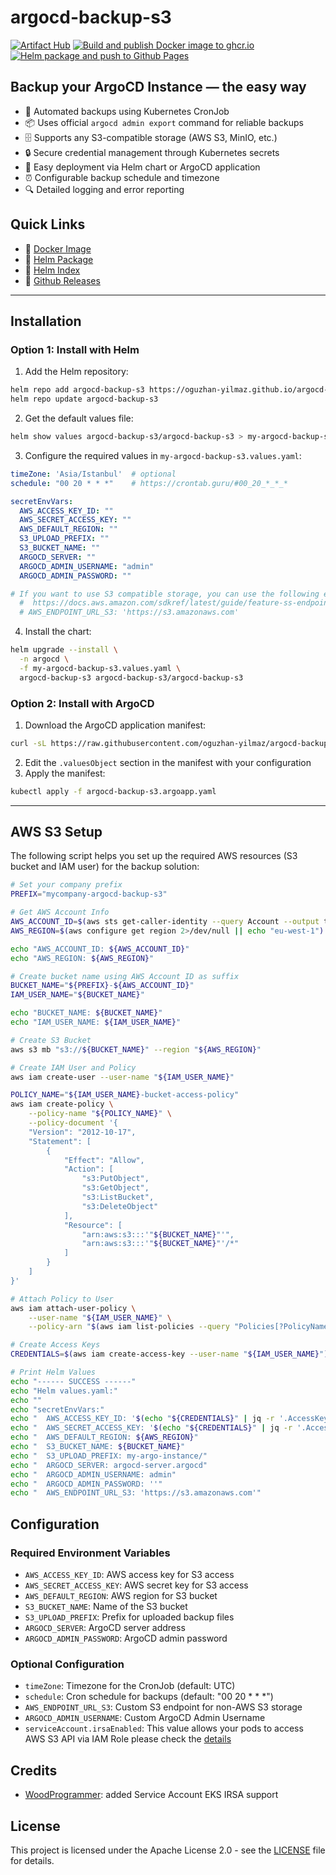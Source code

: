 # argocd-backup-s3

[![Artifact Hub](https://img.shields.io/endpoint?url=https://artifacthub.io/badge/repository/argocd-backup-s3)](https://artifacthub.io/packages/helm/argocd-backup-s3/argocd-backup-s3)
[![Build and publish Docker image to ghcr.io](https://github.com/oguzhan-yilmaz/argocd-backup-s3/actions/workflows/docker-build-and-push.yaml/badge.svg)](https://github.com/oguzhan-yilmaz/argocd-backup-s3/actions/workflows/docker-build-and-push.yaml)
[![Helm package and push to Github Pages](https://github.com/oguzhan-yilmaz/argocd-backup-s3/actions/workflows/helm-package-and-publish.yaml/badge.svg)](https://github.com/oguzhan-yilmaz/argocd-backup-s3/actions/workflows/helm-package-and-publish.yaml)


## Backup your ArgoCD Instance — the easy way

- 🔄 Automated backups using Kubernetes CronJob
- 📦 Uses official `argocd admin export` command for reliable backups
- 🗄️ Supports any S3-compatible storage (AWS S3, MinIO, etc.)
- 🔒 Secure credential management through Kubernetes secrets
- 🚀 Easy deployment via Helm chart or ArgoCD application
- ⏰ Configurable backup schedule and timezone
- 🔍 Detailed logging and error reporting

## Quick Links

- 🐋 [Docker Image](https://github.com/oguzhan-yilmaz/argocd-backup-s3/pkgs/container/argocd-backup-s3)
- 📜 [Helm Package](https://artifacthub.io/packages/helm/argocd-backup-s3/argocd-backup-s3)
- 🔰 [Helm Index](https://oguzhan-yilmaz.github.io/argocd-backup-s3/)
- 📝 [Github Releases](https://github.com/oguzhan-yilmaz/argocd-backup-s3/releases)

---

## Installation

### Option 1: Install with Helm

1. Add the Helm repository:
```bash
helm repo add argocd-backup-s3 https://oguzhan-yilmaz.github.io/argocd-backup-s3/
helm repo update argocd-backup-s3
```

2. Get the default values file:
```bash
helm show values argocd-backup-s3/argocd-backup-s3 > my-argocd-backup-s3.values.yaml
```

3. Configure the required values in `my-argocd-backup-s3.values.yaml`:
```yaml
timeZone: 'Asia/Istanbul'  # optional
schedule: "00 20 * * *"    # https://crontab.guru/#00_20_*_*_* 

secretEnvVars:
  AWS_ACCESS_KEY_ID: ""
  AWS_SECRET_ACCESS_KEY: ""
  AWS_DEFAULT_REGION: ""
  S3_UPLOAD_PREFIX: ""
  S3_BUCKET_NAME: ""
  ARGOCD_SERVER: ""
  ARGOCD_ADMIN_USERNAME: "admin"
  ARGOCD_ADMIN_PASSWORD: ""

# If you want to use S3 compatible storage, you can use the following env var
  #  https://docs.aws.amazon.com/sdkref/latest/guide/feature-ss-endpoints.html
  # AWS_ENDPOINT_URL_S3: 'https://s3.amazonaws.com' 
```

4. Install the chart:
```bash
helm upgrade --install \
  -n argocd \
  -f my-argocd-backup-s3.values.yaml \
  argocd-backup-s3 argocd-backup-s3/argocd-backup-s3
```

### Option 2: Install with ArgoCD

1. Download the ArgoCD application manifest:
```bash
curl -sL https://raw.githubusercontent.com/oguzhan-yilmaz/argocd-backup-s3/refs/heads/main/argocd-application.yaml -o argocd-backup-s3.argoapp.yaml
```

2. Edit the `.valuesObject` section in the manifest with your configuration
3. Apply the manifest:
```bash
kubectl apply -f argocd-backup-s3.argoapp.yaml
```

---

## AWS S3 Setup

The following script helps you set up the required AWS resources (S3 bucket and IAM user) for the backup solution:

```bash
# Set your company prefix
PREFIX="mycompany-argocd-backup-s3"

# Get AWS Account Info
AWS_ACCOUNT_ID=$(aws sts get-caller-identity --query Account --output text)
AWS_REGION=$(aws configure get region 2>/dev/null || echo "eu-west-1")

echo "AWS_ACCOUNT_ID: ${AWS_ACCOUNT_ID}"
echo "AWS_REGION: ${AWS_REGION}"

# Create bucket name using AWS Account ID as suffix
BUCKET_NAME="${PREFIX}-${AWS_ACCOUNT_ID}"
IAM_USER_NAME="${BUCKET_NAME}"

echo "BUCKET_NAME: ${BUCKET_NAME}"
echo "IAM_USER_NAME: ${IAM_USER_NAME}"

# Create S3 Bucket
aws s3 mb "s3://${BUCKET_NAME}" --region "${AWS_REGION}"

# Create IAM User and Policy
aws iam create-user --user-name "${IAM_USER_NAME}"

POLICY_NAME="${IAM_USER_NAME}-bucket-access-policy"
aws iam create-policy \
    --policy-name "${POLICY_NAME}" \
    --policy-document '{
    "Version": "2012-10-17",
    "Statement": [
        {
            "Effect": "Allow",
            "Action": [
                "s3:PutObject",
                "s3:GetObject",
                "s3:ListBucket",
                "s3:DeleteObject"
            ],
            "Resource": [
                "arn:aws:s3:::'"${BUCKET_NAME}"'",
                "arn:aws:s3:::'"${BUCKET_NAME}"'/*"
            ]
        }
    ]
}'

# Attach Policy to User
aws iam attach-user-policy \
    --user-name "${IAM_USER_NAME}" \
    --policy-arn "$(aws iam list-policies --query "Policies[?PolicyName=='${POLICY_NAME}'].Arn" --output text)"

# Create Access Keys
CREDENTIALS=$(aws iam create-access-key --user-name "${IAM_USER_NAME}")

# Print Helm Values
echo "------ SUCCESS ------"
echo "Helm values.yaml:"
echo ""
echo "secretEnvVars:"
echo "  AWS_ACCESS_KEY_ID: '$(echo "${CREDENTIALS}" | jq -r '.AccessKey.AccessKeyId')'"
echo "  AWS_SECRET_ACCESS_KEY: '$(echo "${CREDENTIALS}" | jq -r '.AccessKey.SecretAccessKey')'"
echo "  AWS_DEFAULT_REGION: ${AWS_REGION}"
echo "  S3_BUCKET_NAME: ${BUCKET_NAME}"
echo "  S3_UPLOAD_PREFIX: my-argo-instance/"
echo "  ARGOCD_SERVER: argocd-server.argocd"
echo "  ARGOCD_ADMIN_USERNAME: admin"
echo "  ARGOCD_ADMIN_PASSWORD: ''"
echo "  AWS_ENDPOINT_URL_S3: 'https://s3.amazonaws.com'"
```

## Configuration

### Required Environment Variables

- `AWS_ACCESS_KEY_ID`: AWS access key for S3 access
- `AWS_SECRET_ACCESS_KEY`: AWS secret key for S3 access
- `AWS_DEFAULT_REGION`: AWS region for S3 bucket
- `S3_BUCKET_NAME`: Name of the S3 bucket
- `S3_UPLOAD_PREFIX`: Prefix for uploaded backup files
- `ARGOCD_SERVER`: ArgoCD server address
- `ARGOCD_ADMIN_PASSWORD`: ArgoCD admin password

### Optional Configuration

- `timeZone`: Timezone for the CronJob (default: UTC)
- `schedule`: Cron schedule for backups (default: "00 20 * * *")
- `AWS_ENDPOINT_URL_S3`: Custom S3 endpoint for non-AWS S3 storage
- `ARGOCD_ADMIN_USERNAME`: Custom ArgoCD Admin Username
- `serviceAccount.irsaEnabled`: This value allows your pods to access AWS S3 API via IAM Role please check the <a href="https://aws.amazon.com/tr/blogs/opensource/introducing-fine-grained-iam-roles-service-accounts/">details</a>

## Credits

- [WoodProgrammer](https://github.com/WoodProgrammer): added Service Account EKS IRSA support 

## License

This project is licensed under the Apache License 2.0 - see the [LICENSE](LICENSE) file for details.



